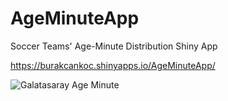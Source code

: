 # AgeMinuteApp
Soccer Teams' Age-Minute Distribution Shiny App

https://burakcankoc.shinyapps.io/AgeMinuteApp/

![Galatasaray Age Minute](https://i.imgur.com/yri3wLX.png)

